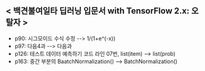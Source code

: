 ## < 백견불여일타 딥러닝 입문서 with TensorFlow 2.x: 오탈자 >
- p90: 시그모이드 수식 수정 --> 1/(1+e^(-x))<br>
- p97: 다음4과 --> 다음과<br>
- p126: 테스트 데이터 예측하기 코드 라인 07번, list(item) --> list(prob)<br>  
- p163: 중간 부분의 BaatchNormalization() --> BatchNormalization()<br>
